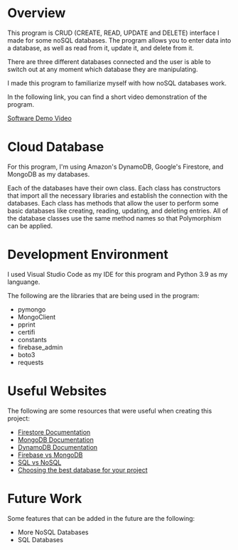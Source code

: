 # Overview


This program is CRUD (CREATE, READ, UPDATE and DELETE) interface I made for some noSQL databases. The program allows you to enter data into a database, as well as read from it, update it, and delete from it.

There are three different databases connected and the user is able to switch out at any moment which database they are manipulating.

I made this program to familiarize myself with how noSQL databases work.

In the following link, you can find a short video demonstration of the program.

[Software Demo Video](https://youtu.be/y8pfxCFzHF4)

# Cloud Database

For this program, I'm using Amazon's DynamoDB, Google's Firestore, and MongoDB as my databases.

Each of the databases have their own class. Each class has constructors that import all the necessary libraries and establish the connection with the databases. Each class has methods that allow the user to perform some basic databases like creating, reading, updating, and deleting entries. All of the database classes use the same method names so that Polymorphism can be applied.

# Development Environment

I used Visual Studio Code as my IDE for this program and Python 3.9 as my languange.

The following are the libraries that are being used in the program:
* pymongo
* MongoClient
* pprint
* certifi
* constants
* firebase_admin
* boto3
* requests

# Useful Websites

The following are some resources that were useful when creating this project:
* [Firestore Documentation](https://firebase.google.com/docs/firestore/quickstart)
* [MongoDB Documentation](https://www.mongodb.com/docs/)
* [DynamoDB Documentation](https://docs.aws.amazon.com/dynamodb/?id=docs_gateway)
* [Firebase vs MongoDB](https://www.youtube.com/watch?v=f49B0Ez8JkQ)
* [SQL vs NoSQL](https://www.youtube.com/watch?v=t0GlGbtMTio)
* [Choosing the best database for your project](https://www.youtube.com/watch?v=cODCpXtPHbQ)


# Future Work

Some features that can be added in the future are the following:
* More NoSQL Databases
* SQL Databases